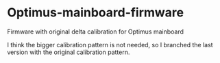 # Optimus-mainboard-firmware
Firmware with original delta calibration for Optimus mainboard

I think the bigger calibration pattern is not needed, so I branched the last version with the original calibration pattern.
